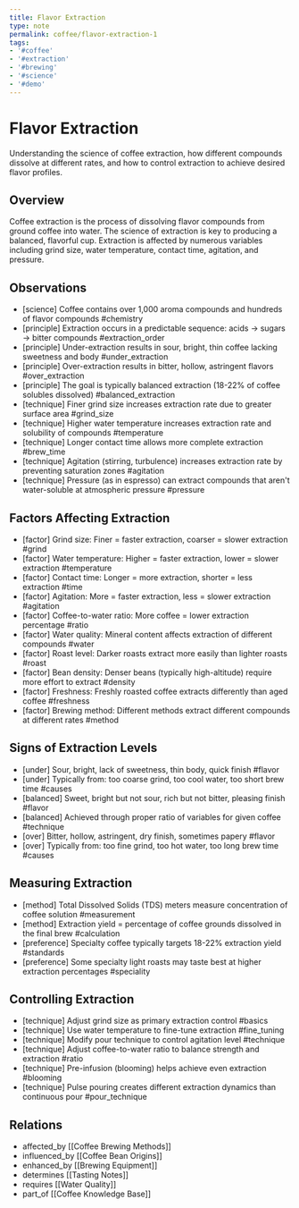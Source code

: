 ```yaml
---
title: Flavor Extraction
type: note
permalink: coffee/flavor-extraction-1
tags:
- '#coffee'
- '#extraction'
- '#brewing'
- '#science'
- '#demo'
---
```


# Flavor Extraction

Understanding the science of coffee extraction, how different compounds dissolve at different rates, and how to control extraction to achieve desired flavor profiles.

## Overview

Coffee extraction is the process of dissolving flavor compounds from ground coffee into water. The science of extraction is key to producing a balanced, flavorful cup. Extraction is affected by numerous variables including grind size, water temperature, contact time, agitation, and pressure.

## Observations

- [science] Coffee contains over 1,000 aroma compounds and hundreds of flavor compounds #chemistry
- [principle] Extraction occurs in a predictable sequence: acids → sugars → bitter compounds #extraction_order
- [principle] Under-extraction results in sour, bright, thin coffee lacking sweetness and body #under_extraction
- [principle] Over-extraction results in bitter, hollow, astringent flavors #over_extraction
- [principle] The goal is typically balanced extraction (18-22% of coffee solubles dissolved) #balanced_extraction
- [technique] Finer grind size increases extraction rate due to greater surface area #grind_size
- [technique] Higher water temperature increases extraction rate and solubility of compounds #temperature
- [technique] Longer contact time allows more complete extraction #brew_time
- [technique] Agitation (stirring, turbulence) increases extraction rate by preventing saturation zones #agitation
- [technique] Pressure (as in espresso) can extract compounds that aren't water-soluble at atmospheric pressure #pressure

## Factors Affecting Extraction

- [factor] Grind size: Finer = faster extraction, coarser = slower extraction #grind
- [factor] Water temperature: Higher = faster extraction, lower = slower extraction #temperature
- [factor] Contact time: Longer = more extraction, shorter = less extraction #time
- [factor] Agitation: More = faster extraction, less = slower extraction #agitation
- [factor] Coffee-to-water ratio: More coffee = lower extraction percentage #ratio
- [factor] Water quality: Mineral content affects extraction of different compounds #water
- [factor] Roast level: Darker roasts extract more easily than lighter roasts #roast
- [factor] Bean density: Denser beans (typically high-altitude) require more effort to extract #density
- [factor] Freshness: Freshly roasted coffee extracts differently than aged coffee #freshness
- [factor] Brewing method: Different methods extract different compounds at different rates #method

## Signs of Extraction Levels

- [under] Sour, bright, lack of sweetness, thin body, quick finish #flavor
- [under] Typically from: too coarse grind, too cool water, too short brew time #causes
- [balanced] Sweet, bright but not sour, rich but not bitter, pleasing finish #flavor
- [balanced] Achieved through proper ratio of variables for given coffee #technique
- [over] Bitter, hollow, astringent, dry finish, sometimes papery #flavor
- [over] Typically from: too fine grind, too hot water, too long brew time #causes

## Measuring Extraction

- [method] Total Dissolved Solids (TDS) meters measure concentration of coffee solution #measurement
- [method] Extraction yield = percentage of coffee grounds dissolved in the final brew #calculation
- [preference] Specialty coffee typically targets 18-22% extraction yield #standards
- [preference] Some specialty light roasts may taste best at higher extraction percentages #speciality

## Controlling Extraction

- [technique] Adjust grind size as primary extraction control #basics
- [technique] Use water temperature to fine-tune extraction #fine_tuning
- [technique] Modify pour technique to control agitation level #technique
- [technique] Adjust coffee-to-water ratio to balance strength and extraction #ratio
- [technique] Pre-infusion (blooming) helps achieve even extraction #blooming
- [technique] Pulse pouring creates different extraction dynamics than continuous pour #pour_technique

## Relations

- affected_by [[Coffee Brewing Methods]]
- influenced_by [[Coffee Bean Origins]]
- enhanced_by [[Brewing Equipment]]
- determines [[Tasting Notes]]
- requires [[Water Quality]]
- part_of [[Coffee Knowledge Base]]